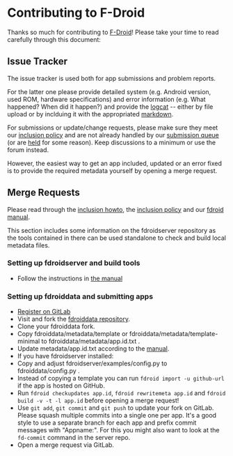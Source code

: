 # Contributing to F-Droid

Thanks so much for contributing to [F-Droid](https://f-droid.org)! Please take your time to read carefully through this document:

## Issue Tracker

The issue tracker is used both for app submissions and problem reports.

For the latter one please provide detailed system (e.g. Android version, used ROM, hardware specifications) and error information (e.g. What happened? When did it happen?) and provide the [logcat](https://developer.android.com/tools/help/logcat.html) -- either by file upload or by inclduing it with the appropriated [markdown](https://github.com/gitlabhq/gitlabhq/blob/master/doc/markdown/markdown.md).

For submissions or update/change requests, please make sure they meet our [inclusion policy](https://f-droid.org/wiki/page/Inclusion_Policy) and are not already handled by our [submission queue](https://f-droid.org/forums/forum/submission-queue/) (or are [held](https://f-droid.org/forums/forum/submission-held/) for some reason). Keep discussions to a minimum or use the forum instead.

However, the easiest way to get an app included, updated or an error fixed is to provide the required metadata yourself by opening a merge request.

## Merge Requests
Please read through the [inclusion howto](https://f-droid.org/wiki/page/Inclusion_How-To), the [inclusion policy](https://f-droid.org/wiki/page/Inclusion_Policy) and our [fdroid manual](https://f-droid.org/manual/fdroid.html).

This section includes some information on the fdroidserver repository as the tools contained in there can be used standalone to check and build local metadata files.

### Setting up fdroidserver and build tools
* Follow the instructions in [the manual](https://f-droid.org/manual)

### Setting up fdroiddata and submitting apps
* [Register on GitLab](http://gitlab.com)
* Visit and fork the [fdroiddata repository](https://gitlab.com/fdroid/fdroiddata/).
* Clone your fdroiddata fork.
* Copy fdroiddata/metadata/template or fdroiddata/metadata/template-minimal to fdroiddata/metadata/app.id.txt .
* Update metadata/app.id.txt according to the [manual](https://f-droid.org/manual/html_node/Metadata.html).
* If you have fdroidserver installed:
 * Copy and adjust fdroidserver/examples/config.py to fdroiddata/config.py .
 * Instead of copying a template you can run `fdroid import -u github-url` if the app is hosted on GitHub. 
 * Run `fdroid checkupdates app.id`, `fdroid rewritemeta app.id` and `fdroid build -v -t -l app.id` before opening a merge request!
* Use `git add`, `git commit` and `git push` to update your fork on GitLab. Please squash multiple commits into a single one per app. It's a good style to use a separate branch for each app and prefix commit messages with "Appname:". For this you might also want to look at the `fd-commit` command in the server repo.
* Open a merge request via GitLab.
